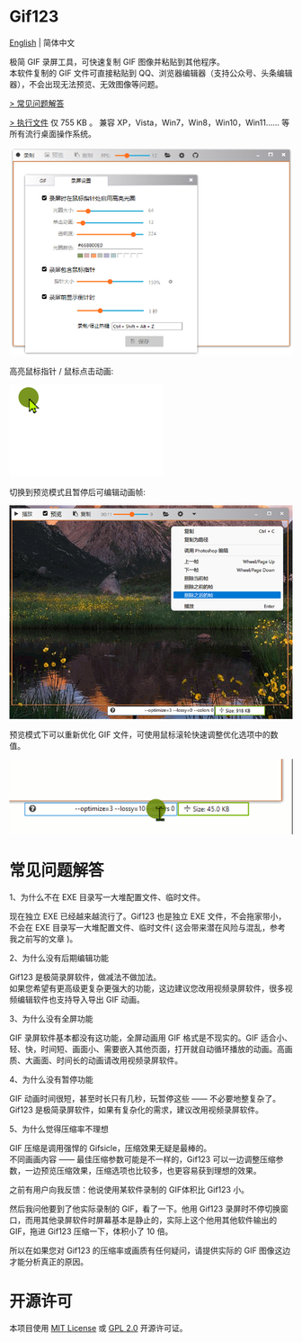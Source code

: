 <h1> Gif123 </h1>  

[English](./README.en_US.md) | 简体中文

极简 GIF 录屏工具，可快速复制 GIF 图像并粘贴到其他程序。   
本软件复制的 GIF 文件可直接粘贴到 QQ、浏览器编辑器（支持公众号、头条编辑器），不会出现无法预览、无效图像等问题。  

[> 常见问题解答](#常见问题解答)

[> 执行文件](https://gif123.aardio.com/download/Gif123.7z) 仅 755 KB 。 兼容 XP，Vista，Win7，Win8，Win10，Win11...... 等所有流行桌面操作系统。 


![screenshot](./screenshots/zh.png)

高亮鼠标指针 / 鼠标点击动画:

![screenshot](./screenshots/click-animation.gif)

切换到预览模式且暂停后可编辑动画帧:

![screenshot](./screenshots/preview.zh.jpg)

预览模式下可以重新优化 GIF 文件，可使用鼠标滚轮快速调整优化选项中的数值。  

![screenshot](./screenshots/re-optimize.gif)

# 常见问题解答

1、为什么不在 EXE 目录写一大堆配置文件、临时文件。

现在独立 EXE 已经越来越流行了。Gif123 也是独立 EXE 文件，不会拖家带小，不会在 EXE 目录写一大堆配置文件、临时文件( 这会带来潜在风险与混乱，参考我之前写的文章 )。

2、为什么没有后期编辑功能

Gif123 是极简录屏软件，做减法不做加法。  
如果您希望有更高级更复杂更强大的功能，这边建议您改用视频录屏软件，很多视频编辑软件也支持导入导出 GIF 动画。

3、为什么没有全屏功能

GIF 录屏软件基本都没有这功能，全屏动画用 GIF 格式是不现实的。GIF 适合小、轻、快，时间短、画面小、需要嵌入其他页面，打开就自动循环播放的动画。高画质、大画面、时间长的动画请改用视频录屏软件。

4、为什么没有暂停功能

GIF 动画时间很短，甚至时长只有几秒，玩暂停这些 —— 不必要地整复杂了。Gif123 是极简录屏软件，如果有复杂化的需求，建议改用视频录屏软件。

5、为什么觉得压缩率不理想

GIF 压缩是调用强悍的 Gifsicle，压缩效果无疑是最棒的。  
不同画画内容 —— 最佳压缩参数可能是不一样的，Gif123 可以一边调整压缩参数，一边预览压缩效果，压缩选项也比较多，也更容易获到理想的效果。

之前有用户向我反馈：他说使用某软件录制的 GIF体积比 Gif123 小。

然后我问他要到了他实际录制的 GIF，看了一下。他用 Gif123 录屏时不停切换窗口，而用其他录屏软件时屏幕基本是静止的，实际上这个他用其他软件输出的 GIF，拖进 Gif123 压缩一下，体积小了 10 倍。

所以在如果您对 Gif123 的压缩率或画质有任何疑问，请提供实际的 GIF 图像这边才能分析真正的原因。

# 开源许可

本项目使用  [MIT License](./LICENSE) 或 [GPL 2.0](LICENSE-GPL) 开源许可证。

